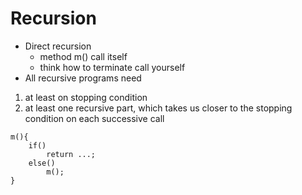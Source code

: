 # Recursion
- Direct recursion
    -   method m() call itself
    - think how to terminate call yourself
- All recursive programs need
1. at least on stopping condition
2. at least one recursive part, which takes us closer to the stopping condition on each successive call

```
m(){
    if()
        return ...;
    else()
        m();
}
```

